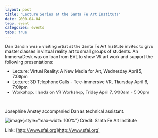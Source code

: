 ```yaml
---
layout: post
title: 'Lecture Series at the Santa Fe Art Institute'
date: 2000-04-04
tags: event
categories: events
tabs: true
---
```


Dan Sandin was a visiting artist at the Santa Fe Art Institute invited to give master classes in virtual reality art to small groups of students. An ImmersaDesk was on loan from EVL to show VR art work and support the following presentations:
<ul>
<li>Lecture: Virtual Reality: A New Media for Art, Wednesday April 5, 7:00pm</li>
<li>Lecture: 3D Telephone Calls - Tele-immersive VR, Thursday April 6, 7:00pm</li>
<li>Workshop: Hands on VR Workshop, Friday April 7, 9:00am - 5:00pm</li>
</ul><br>

Josephine Anstey accompanied Dan as technical assistant.

![image](https://www.evl.uic.edu/output/originals/santafe.jpg-srcw.jpg){:style="max-width: 100%"}
Credit: Santa Fe Art Institute


Link: [http://www.sfai.org](http://www.sfai.org)
